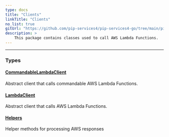 ```yaml
---
type: docs
title: "Clients"
linkTitle: "Clients"
no_list: true
gitUrl: "https://github.com/pip-services4/pip-services4-go/tree/main/pip-services4-aws-go"
description: >
    This package contains classes used to call AWS Lambda Functions.
---
```

---

<div class="module-body"> 

### Types

#### [CommandableLambdaClient](commandable_lambda_client)
Abstract client that calls commandable AWS Lambda Functions.


#### [LambdaClient](lambda_client)
Abstract client that calls AWS Lambda Functions.

#### [Helpers](helpers)
Helper methods for processing AWS responses
</div>

